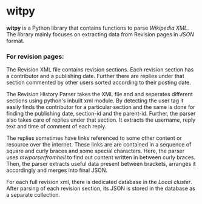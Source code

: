 # witpy

**witpy** is a Python library that contains functions to parse *Wikipedia XML*. The library mainly focuses on extracting data from Revision pages in *JSON* format.

### For revision pages:
The Revision XML file contains revision sections. Each revision section has a contributor and a publishing date.
Further there are replies under that section commented by other users sorted according to their posting date.

The Revision History Parser takes the XML file and and seperates different sections using python's inbuilt xml module.
By detecting the user tag it easily finds the contributor for a particular section and the same is done for finding the publishing date, section-id and the parent-id. Further, the parser also takes care of replies under that section. It extracts the username, reply text and time of comment of each reply.

The replies sometimes have links referenced to some other content or resource over the internet. These links are are contained in a sequence of square and curly braces and some special characters. Here, the parser uses *mwparserfromhell* to find out content written in between curly braces. Then, the parser extracts useful data present between brackets, arranges it accordingly and merges into final JSON.

For each full revision xml, there is dedicated database in the *Local cluster*. After parsing of each revision section, its JSON is stored in the database as a separate collection.
